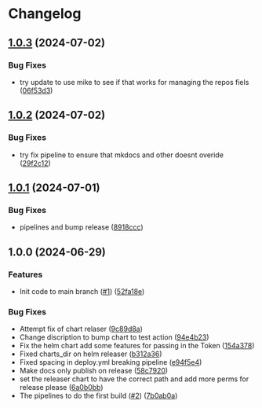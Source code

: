 # Changelog

## [1.0.3](https://github.com/mattgialelis/dutycontroller/compare/v1.0.2...v1.0.3) (2024-07-02)


### Bug Fixes

* try update to use mike to see if that works for managing the repos fiels ([06f53d3](https://github.com/mattgialelis/dutycontroller/commit/06f53d3d370fc6b45763018304e591d0ec7282f2))

## [1.0.2](https://github.com/mattgialelis/dutycontroller/compare/v1.0.1...v1.0.2) (2024-07-02)


### Bug Fixes

* try fix pipeline to ensure that mkdocs and other doesnt overide ([29f2c12](https://github.com/mattgialelis/dutycontroller/commit/29f2c12d67bc97eabdcbfb35537328e9b1748442))

## [1.0.1](https://github.com/mattgialelis/dutycontroller/compare/v1.0.0...v1.0.1) (2024-07-01)


### Bug Fixes

* pipelines and bump release ([8918ccc](https://github.com/mattgialelis/dutycontroller/commit/8918ccc8ece528bc6de42783aaae5a0bd08c87c2))

## 1.0.0 (2024-06-29)


### Features

* Init code to main branch ([#1](https://github.com/mattgialelis/dutycontroller/issues/1)) ([52fa18e](https://github.com/mattgialelis/dutycontroller/commit/52fa18e95f309cb0406358f686484dfdaa55880a))


### Bug Fixes

* Attempt fix of chart relaser ([9c89d8a](https://github.com/mattgialelis/dutycontroller/commit/9c89d8a674a48a2c6e4ded1e1c354ffb6bb7cc46))
* Change discription to bump chart to test action ([94e4b23](https://github.com/mattgialelis/dutycontroller/commit/94e4b2302000c413218c418fe9f8babbccc14245))
* Fix the helm chart add some features for passing in the Token ([154a378](https://github.com/mattgialelis/dutycontroller/commit/154a3786d344938c957e1476a0c60a7ba4890360))
* Fixed charts_dir on helm releaser ([b312a36](https://github.com/mattgialelis/dutycontroller/commit/b312a364a08059a233b2f5c008ed4cdaf0660173))
* Fixed spacing in deploy.yml breaking pipeline ([e94f5e4](https://github.com/mattgialelis/dutycontroller/commit/e94f5e44f45669694cb1e426cbcd4af8dfa56d5e))
* Make docs only publish on release ([58c7920](https://github.com/mattgialelis/dutycontroller/commit/58c792036038af9ea473cb5c40100b60fd7763d5))
* set the releaser chart to have the correct path and add more perms for release please ([6a0b0bb](https://github.com/mattgialelis/dutycontroller/commit/6a0b0bb268f4ac3962e3707df7339684be7ab619))
* The pipelines to do the first build ([#2](https://github.com/mattgialelis/dutycontroller/issues/2)) ([7b0ab0a](https://github.com/mattgialelis/dutycontroller/commit/7b0ab0ad984712a8273406931a3f595684f65f5c))
